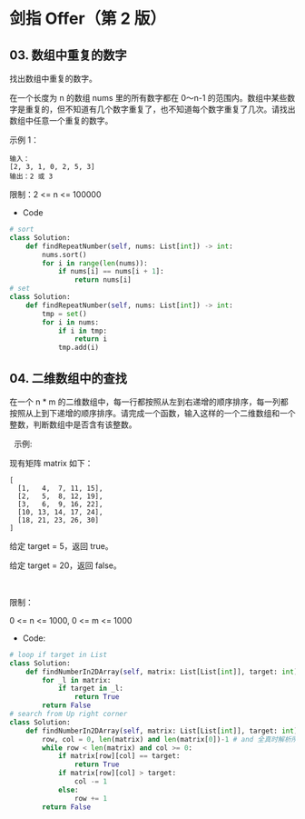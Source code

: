 # 剑指 Offer（第 2 版）

## 03. 数组中重复的数字

找出数组中重复的数字。

在一个长度为 n 的数组 nums 里的所有数字都在 0～n-1 的范围内。数组中某些数字是重复的，但不知道有几个数字重复了，也不知道每个数字重复了几次。请找出数组中任意一个重复的数字。

示例 1：

```
输入：
[2, 3, 1, 0, 2, 5, 3]
输出：2 或 3 
```

限制：2 <= n <= 100000

- Code 

```python
# sort
class Solution:
    def findRepeatNumber(self, nums: List[int]) -> int:
        nums.sort()
        for i in range(len(nums)):
            if nums[i] == nums[i + 1]:
                return nums[i]
# set
class Solution:
    def findRepeatNumber(self, nums: List[int]) -> int:
        tmp = set()
        for i in nums:
            if i in tmp:
                return i
            tmp.add(i)
```

## 04. 二维数组中的查找

在一个 n * m 的二维数组中，每一行都按照从左到右递增的顺序排序，每一列都按照从上到下递增的顺序排序。请完成一个函数，输入这样的一个二维数组和一个整数，判断数组中是否含有该整数。

 
示例:

现有矩阵 matrix 如下：

```
[
  [1,   4,  7, 11, 15],
  [2,   5,  8, 12, 19],
  [3,   6,  9, 16, 22],
  [10, 13, 14, 17, 24],
  [18, 21, 23, 26, 30]
]
```

给定 target = 5，返回 true。

给定 target = 20，返回 false。

 

限制：

0 <= n <= 1000, 0 <= m <= 1000

- Code:

```python
# loop if target in List
class Solution:
    def findNumberIn2DArray(self, matrix: List[List[int]], target: int) -> bool:
        for _l in matrix:
            if target in _l:
                return True
        return False
# search from Up right corner
class Solution:
    def findNumberIn2DArray(self, matrix: List[List[int]], target: int) -> bool:
        row, col = 0, len(matrix) and len(matrix[0])-1 # and 全真时解析所有运算数，返回最后一个变量
        while row < len(matrix) and col >= 0:
            if matrix[row][col] == target:
                return True
            if matrix[row][col] > target:
                col -= 1
            else:
                row += 1
        return False
```




